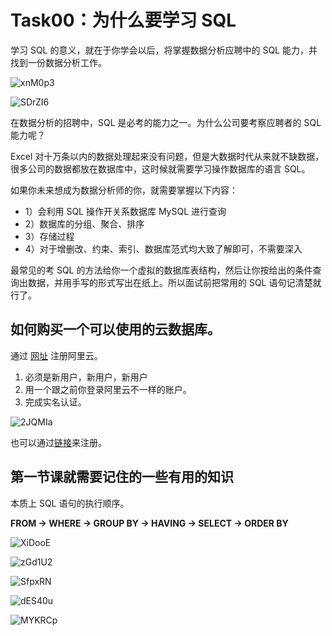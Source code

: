 # Task00：为什么要学习 SQL

学习 SQL 的意义，就在于你学会以后，将掌握数据分析应聘中的 SQL 能力，并找到一份数据分析工作。

![xnM0p3](https://upiclw.oss-cn-beijing.aliyuncs.com/uPic/xnM0p3.png)

![SDrZI6](https://upiclw.oss-cn-beijing.aliyuncs.com/uPic/SDrZI6.png)

在数据分析的招聘中，SQL 是必考的能力之一。为什么公司要考察应聘者的 SQL 能力呢？

Excel 对十万条以内的数据处理起来没有问题，但是大数据时代从来就不缺数据，很多公司的数据都放在数据库中，这时候就需要学习操作数据库的语言 SQL。

如果你未来想成为数据分析师的你，就需要掌握以下内容：

* 1）会利用 SQL 操作开关系数据库 MySQL 进行查询
* 2）数据库的分组、聚合、排序
* 3）存储过程
* 4）对于增删改、约束、索引、数据库范式均大致了解即可，不需要深入

最常见的考 SQL 的方法给你一个虚拟的数据库表结构，然后让你按给出的条件查询出数据，并用手写的形式写出在纸上。所以面试前把常用的 SQL 语句记清楚就行了。

## 如何购买一个可以使用的云数据库。

通过 [网址](https://www.aliyun.com/minisite/goods?userCode=orje4xat&share_source=copy_link) 注册阿里云。

1. 必须是新用户，新用户，新用户
2. 用一个跟之前你登录阿里云不一样的账户。
3. 完成实名认证。

![2JQMIa](https://upiclw.oss-cn-beijing.aliyuncs.com/uPic/2JQMIa.png)

也可以通过[链接](https://www.aliyun.com/database/dbfirstbuy)来注册。

## 第一节课就需要记住的一些有用的知识

本质上 SQL 语句的执⾏顺序。

**FROM → WHERE → GROUP BY → HAVING → SELECT → ORDER BY**

![XiDooE](https://upiclw.oss-cn-beijing.aliyuncs.com/uPic/XiDooE.png)

![zGd1U2](https://upiclw.oss-cn-beijing.aliyuncs.com/uPic/zGd1U2.png)

![SfpxRN](https://upiclw.oss-cn-beijing.aliyuncs.com/uPic/SfpxRN.png)

![dES40u](https://upiclw.oss-cn-beijing.aliyuncs.com/uPic/dES40u.png)

![MYKRCp](https://upiclw.oss-cn-beijing.aliyuncs.com/uPic/MYKRCp.png)
